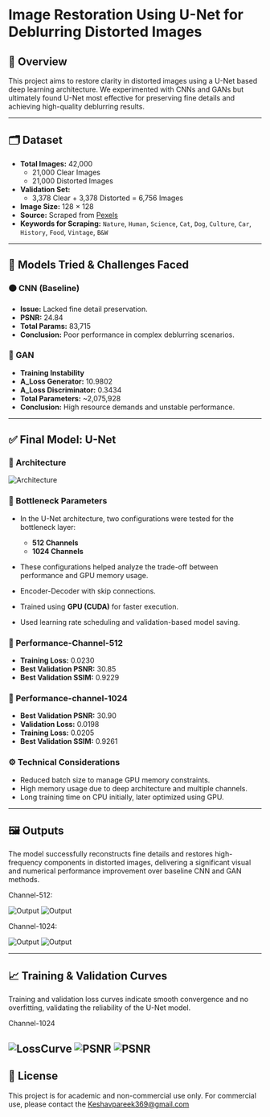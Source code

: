 # Image Restoration Using U-Net for Deblurring Distorted Images

## 📌 Overview
This project aims to restore clarity in distorted images using a U-Net based deep learning architecture. We experimented with CNNs and GANs but ultimately found U-Net most effective for preserving fine details and achieving high-quality deblurring results.

---

## 🗂️ Dataset

- **Total Images:** 42,000  
  - 21,000 Clear Images  
  - 21,000 Distorted Images  
- **Validation Set:**  
  - 3,378 Clear + 3,378 Distorted = 6,756 Images
- **Image Size:** 128 × 128
- **Source:** Scraped from [Pexels](https://www.pexels.com)
- **Keywords for Scraping:** `Nature`, `Human`, `Science`, `Cat`, `Dog`, `Culture`, `Car`, `History`, `Food`, `Vintage`, `B&W`

---

## 🧠 Models Tried & Challenges Faced

### 🟠 CNN (Baseline)
- **Issue:** Lacked fine detail preservation.
- **PSNR:** 24.84
- **Total Params:** 83,715
- **Conclusion:** Poor performance in complex deblurring scenarios.

### 🔵 GAN
- **Training Instability**
- **A_Loss Generator:** 10.9802
- **A_Loss Discriminator:** 0.3434
- **Total Parameters:** ~2,075,928
- **Conclusion:** High resource demands and unstable performance.

---

## ✅ Final Model: U-Net

### 📐 Architecture
![Architecture](U-net.png?raw=true "U-net_Architecture")

### 🔧 Bottleneck Parameters
- In the U-Net architecture, two configurations were tested for the bottleneck layer:
  - **512 Channels**
  - **1024 Channels**
- These configurations helped analyze the trade-off between performance and GPU memory usage.

- Encoder-Decoder with skip connections.
- Trained using **GPU (CUDA)** for faster execution.
- Used learning rate scheduling and validation-based model saving.
  
### 🧪 Performance-Channel-512
- **Training Loss:** 0.0230
- **Best Validation PSNR:** 30.85
- **Best Validation SSIM:** 0.9229

### 🧪 Performance-channel-1024
- **Best Validation PSNR:** 30.90
- **Validation Loss:** 0.0198
- **Training Loss:** 0.0205
- **Best Validation SSIM:** 0.9261
  

### ⚙️ Technical Considerations
- Reduced batch size to manage GPU memory constraints.
- High memory usage due to deep architecture and multiple channels.
- Long training time on CPU initially, later optimized using GPU.

---

## 🖼️ Outputs
The model successfully reconstructs fine details and restores high-frequency components in distorted images, delivering a significant visual and numerical performance improvement over baseline CNN and GAN methods.

Channel-512:

![Output](512-1.png?raw=true "channel-512") 
![Output](512-2.png?raw=true "channel-512")

Channel-1024:

![Output](1024-1.png?raw=true "channel-1024")
![Output](1024-2.png?raw=true "channel-1024")


---

## 📈 Training & Validation Curves
Training and validation loss curves indicate smooth convergence and no overfitting, validating the reliability of the U-Net model.

Channel-1024

![LossCurve](Training&ValidationLoss(1024).png?raw=true "channel-1024")
![PSNR](PSNR.png?raw=true "channel-1024")
![PSNR](SSIM.png?raw=true "channel-1024")
---


## 📃 License
This project is for academic and non-commercial use only. For commercial use, please contact the Keshavpareek369@gmail.com
